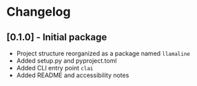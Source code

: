 # Changelog

## [0.1.0] - Initial package
- Project structure reorganized as a package named `llamaline`
- Added setup.py and pyproject.toml
- Added CLI entry point `clai`
- Added README and accessibility notes 